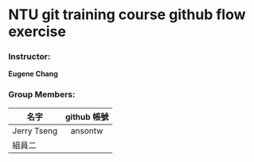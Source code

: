 # NTU git training course github flow exercise

### Instructor:

**Eugene Chang** 

### Group Members:

| **名字**           | **github 帳號**       |
| -------------------|:---------------------:|
| Jerry Tseng        | ansontw               |
| 組員二             |                       |
